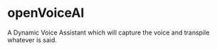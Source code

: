 # openVoiceAI
A Dynamic Voice Assistant which will capture the voice and transpile whatever is said.
